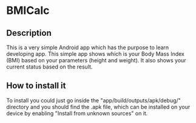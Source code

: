 # BMICalc
## Description
This is a very simple Android app which has the purpose to learn developing app. This simple app shows which is your Body Mass Index (BMI) based on your parameters (height and weight). It also shows your current status based on the result.

## How to install it
To install you could just go inside the "app/build/outputs/apk/debug/" directory and you should find the .apk file, which can be installed on your device by enabling "Install from unknown sources" on it.